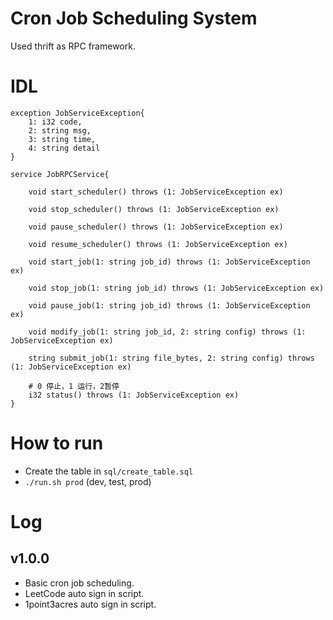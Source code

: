 # Cron Job Scheduling System

Used thrift as RPC framework.

# IDL
```
exception JobServiceException{
    1: i32 code,
    2: string msg,
    3: string time,
    4: string detail
}

service JobRPCService{

    void start_scheduler() throws (1: JobServiceException ex)

    void stop_scheduler() throws (1: JobServiceException ex)

    void pause_scheduler() throws (1: JobServiceException ex)

    void resume_scheduler() throws (1: JobServiceException ex)

    void start_job(1: string job_id) throws (1: JobServiceException ex)

    void stop_job(1: string job_id) throws (1: JobServiceException ex)

    void pause_job(1: string job_id) throws (1: JobServiceException ex)

    void modify_job(1: string job_id, 2: string config) throws (1: JobServiceException ex)

    string submit_job(1: string file_bytes, 2: string config) throws (1: JobServiceException ex)

    # 0 停止，1 运行，2暂停
    i32 status() throws (1: JobServiceException ex)
}

```
# How to run

 - Create the table in `sql/create_table.sql`
 - `./run.sh prod` (dev, test, prod)

# Log

## v1.0.0

- Basic cron job scheduling.
- LeetCode auto sign in script.
- 1point3acres auto sign in script.